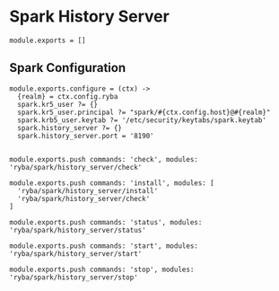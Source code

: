 # Spark History Server


    module.exports = []

## Spark Configuration

    module.exports.configure = (ctx) ->
      {realm} = ctx.config.ryba
      spark.kr5_user ?= {}
      spark.kr5_user.principal ?= "spark/#{ctx.config.host}@#{realm}"
      spark.krb5_user.keytab ?= '/etc/security/keytabs/spark.keytab'
      spark.history_server ?= {}
      spark.history_server.port = '8190'


    module.exports.push commands: 'check', modules: 'ryba/spark/history_server/check'

    module.exports.push commands: 'install', modules: [
      'ryba/spark/history_server/install'
      'ryba/spark/history_server/check'
    ]

    module.exports.push commands: 'status', modules: 'ryba/spark/history_server/status'

    module.exports.push commands: 'start', modules: 'ryba/spark/history_server/start'

    module.exports.push commands: 'stop', modules: 'ryba/spark/history_server/stop'
